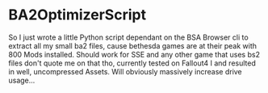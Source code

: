 # BA2OptimizerScript
So I just wrote a little Python script dependant on the BSA Browser cli to extract all my small ba2 files, cause bethesda games are at their peak with 800 Mods installed. 
Should work for SSE and any other game that uses bs2 files don't quote me on that tho, currently tested on Fallout4 I and resulted in well, uncompressed Assets.
Will obviously massively increase drive usage...
